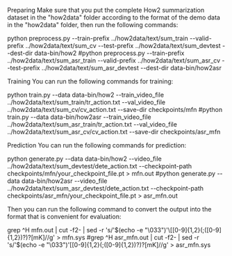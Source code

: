 Preparing
Make sure that you put the complete How2 summarization dataset in the "how2data" folder according to the format of the demo data in the "how2data" folder, then run the following commands:

python preprocess.py --train-prefix ../how2data/text/sum_train --valid-prefix ../how2data/text/sum_cv --test-prefix ../how2data/text/sum_devtest --dest-dir data-bin/how2
#python preprocess.py --train-prefix ../how2data/text/sum_asr_train --valid-prefix ../how2data/text/sum_asr_cv --test-prefix ../how2data/text/sum_asr_devtest --dest-dir data-bin/how2asr

Training
You can run the following commands for training:

python train.py --data data-bin/how2 --train_video_file ../how2data/text/sum_train/tr_action.txt --val_video_file ../how2data/text/sum_cv/cv_action.txt --save-dir checkpoints/mfn 
#python train.py --data data-bin/how2asr --train_video_file ../how2data/text/sum_asr_train/tr_action.txt --val_video_file ../how2data/text/sum_asr_cv/cv_action.txt --save-dir checkpoints/asr_mfn 


Prediction
You can run the following commands for prediction:
 
python generate.py --data data-bin/how2 --video_file ../how2data/text/sum_devtest/dete_action.txt --checkpoint-path checkpoints/mfn/your_checkpoint_file.pt > mfn.out
#python generate.py --data data-bin/how2asr --video_file ../how2data/text/sum_asr_devtest/dete_action.txt --checkpoint-path checkpoints/asr_mfn/your_checkpoint_file.pt > asr_mfn.out

Then you can run the following command to convert the output into the format that is convenient for evaluation:

grep ^H mfn.out | cut -f2- | sed -r 's/'$(echo -e "\033")'\[[0-9]{1,2}(;([0-9]{1,2})?)?[mK]//g' > mfn.sys
#grep ^H asr_mfn.out | cut -f2- | sed -r 's/'$(echo -e "\033")'\[[0-9]{1,2}(;([0-9]{1,2})?)?[mK]//g' > asr_mfn.sys





